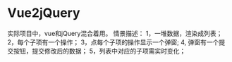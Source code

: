 # Vue2jQuery
实际项目中，vue和jQuery混合着用。
情景描述：
1，一堆数据，渲染成列表；
2，每个子项有一个操作；
3，点每个子项的操作显示一个弹窗;
4, 弹窗有一个提交按钮，提交修改后的数据；
5，列表中对应的子项需实时变化；
